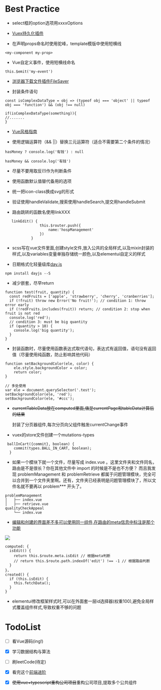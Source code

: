  # Best Practice
 
 * select框的option选项用xxxxOptions
 
 * [Vuex持久化插件](https://www.npmjs.com/package/vuex-persistedstate)
 
 * 在声明props命名时使用驼峰，template模版中使用短横线
 ```
 <my-component my-prop>
 ```
 
 * Vue自定义事件，使用短横线命名
 ```
 this.$emit('my-event')
 ```

 * [浏览器下载文件插件FileSaver](https://github.com/eligrey/FileSaver.js)
 
 * 封装条件语句
 ```
 const isComplexDataType = obj => (typeof obj === 'object' || typeof obj === 'function') && (obj !== null)
 
 if(isComplexDataType(something)){
 //.......
 }
 ```

* [Vue风格指南](https://cn.vuejs.org/v2/style-guide/)
 
* 使用逻辑运算符（&& ||）替换三元运算符（适合不需要第二个条件的情况）
```
hasMoney ? console.log('有钱') : null

hasMoney && console.log('有钱')
```
 
* 尽量不要用取反(!)作为判断条件 
 
* 使用函数默认值替代备用的选项

* 统一把icon-class换成svg的形式

* 验证使用handleValidate,搜索使用handleSearch,提交用handleSubmit

* 路由跳转的函数名使用linkXXX
```
   linkEdit() {
                this.$router.push({
                    name:'hospManagement'
                })
            }
```

* scss写在vue文件里面,创建style文件,放入公共的全局样式,以及mixin封装的样式,以及variables变量单独存储统一颜色,以及elementui自定义的样式

* 日期格式化轻量级库[day.js](https://github.com/iamkun/dayjs)
```
npm install dayjs --S
```

* 减少嵌套，尽早return
```
function test(fruit, quantity) {
  const redFruits = ['apple', 'strawberry', 'cherry', 'cranberries'];
  if (!fruit) throw new Error('No fruit!'); // condition 1: throw error early
  if (!redFruits.includes(fruit)) return; // condition 2: stop when fruit is not red
  console.log('red');
  // condition 3: must be big quantity
  if (quantity > 10) {
    console.log('big quantity');
  }
}
```

* 封装函数时，尽量使用函数表达式取代语句，表达式有返回值，语句没有返回值（尽量使用纯函数，防止影响其他代码）
```
function setBackgroundColor(ele, color) {
    ele.style.backgroundColor = color;
    return color;
}

// 多处使用
var ele = document.querySelector('.test');
setBackgroundColor(ele, 'red');
setBackgroundColor(ele, '#ccc');
```
* ~~currentTableData放在computed里面,值是currentPage和tableData计算后的结果~~

    封装了分页器组件,每次分页向父组件触发currentChange事件

* vuex的store文件创建一个mutations-types
```
 ballInCart({commit}, boolean) {
    commit(types.BALL_IN_CART, boolean);
  }
```

* 如果一个模块下就一个文件，尽量写成 index.vue 。这里文件夹和文件同名，路由是不是很长？你在其他文件中 import 的时候是不是也不方便？ 而且我发现 problemManagement 和 problemRetrieve 都属于问题管理模块，完全可以合并到一个文件夹里啊。还有，文件夹已经表明是问题管理模块了，所以文件名就不要再以 problem*** 开头了。
```
problemManagement
│   ├── index.vue
│   ├── retrieve.vue
qualityCheckAppeal
    └── index.vue
```

* [编辑和创建的界面差不多可以使用同一组件,在路由的meta信息中标注是那个功能](https://juejin.im/post/593121aa0ce4630057f70d35)

![](https://lc-gold-cdn.xitu.io/25969342df96a2000ec6?imageView2/0/w/1280/h/960/format/webp/ignore-error/1)


```
computed: {
  isEdit() {
    return this.$route.meta.isEdit // 根据meta判断
    // return this.$route.path.indexOf('edit') !== -1 // 根据路由判断
  }
}，
created() {
  if (this.isEdit) { 
    this.fetchData();
  }
}
```

* elementui修改框架样式时,可以在外面套一层id选择器(权重100),避免全局样式覆盖组件样式,导致权重不够的问题



# TodoList

* [ ] 看Vue源码(ing!)

* [x] 学习数据结构与算法

* [ ] 刷leetCode(待定)

* [x] 看完这个[前端进阶](https://www.jianshu.com/p/996671d4dcc4)

* [x] ~~使用vue+typescript重构公司项目~~重构公司项目,提取多个公共组件



